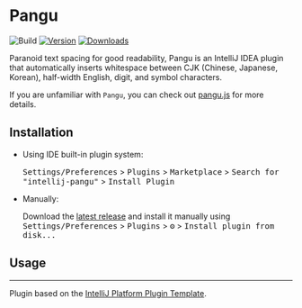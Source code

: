 # Pangu

![Build](https://github.com/LiLittleCat/intellij-pangu/workflows/Build/badge.svg)
[![Version](https://img.shields.io/jetbrains/plugin/v/PLUGIN_ID.svg)](https://plugins.jetbrains.com/plugin/PLUGIN_ID)
[![Downloads](https://img.shields.io/jetbrains/plugin/d/PLUGIN_ID.svg)](https://plugins.jetbrains.com/plugin/PLUGIN_ID)

<!-- Plugin description -->

Paranoid text spacing for good readability, Pangu is an IntelliJ IDEA plugin that automatically inserts whitespace between CJK (Chinese, Japanese, Korean), half-width English, digit, and symbol characters. 

If you are unfamiliar with `Pangu`, you can check out [pangu.js](https://github.com/vinta/pangu.js/) for more details.

<!-- Plugin description end -->

## Installation

- Using IDE built-in plugin system:
  
  <kbd>Settings/Preferences</kbd> > <kbd>Plugins</kbd> > <kbd>Marketplace</kbd> > <kbd>Search for "intellij-pangu"</kbd> >
  <kbd>Install Plugin</kbd>
  
- Manually:

  Download the [latest release](https://github.com/LiLittleCat/intellij-pangu/releases/latest) and install it manually using
  <kbd>Settings/Preferences</kbd> > <kbd>Plugins</kbd> > <kbd>⚙️</kbd> > <kbd>Install plugin from disk...</kbd>

## Usage



---
Plugin based on the [IntelliJ Platform Plugin Template][template].

[template]: https://github.com/JetBrains/intellij-platform-plugin-template
